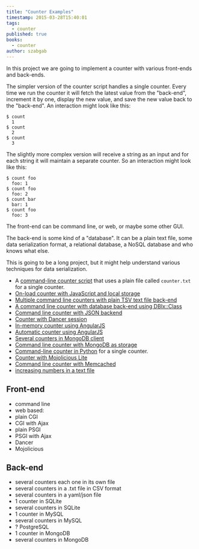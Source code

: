 ```yaml
---
title: "Counter Examples"
timestamp: 2015-03-28T15:40:01
tags:
  - counter
published: true
books:
  - counter
author: szabgab
---
```



In this project we are going to implement a counter with various front-ends and back-ends.


The simpler version of the counter script handles a single counter. Every time we run  the counter it will fetch the latest value from
the "back-end", increment it by one, display the new value, and save the new value back to the "back-end". An interaction might look like this:

```
$ count
  1
$ count
  2
$ count
  3
```

The slightly more complex version will receive a string as an input and for each string it will maintain a separate counter.
So an interaction might look like this:

```
$ count foo
  foo: 1
$ count foo
  foo: 2
$ count bar
  bar: 1
$ count foo
  foo: 3
```

The front-end can be command line, or web, or maybe some other GUI.

The back-end is some kind of a "database".  It can be a plain text file, some data serialization format, a relational database, a NoSQL database
and who knows what else.

This is going to be a long project, but it might help understand various techniques for data serialization.

* A [command-line counter script](/command-line-counter) that uses a plain file called `counter.txt` for a single counter.
* [On-load counter with JavaScript and local storage](https://code-maven.com/on-load-counter-with-javascript-and-local-storage)
* [Multiple command line counters with plain TSV text file back-end](/multiple-command-line-counters)
* [A command line counter with database back-end using DBIx::Class](/counter-with-database-backend-using-dbix-class)
* [Command line counter with JSON backend](/command-line-counter-with-json-backend)
* [Counter with Dancer session](/counter-with-dancer-sessions)
* [In-memory counter using AngularJS](https://code-maven.com/simple-in-memory-counter-with-angularjs)
* [Automatic counter using AngularJS](https://code-maven.com/automatic-counter-using-angularjs)
* [Several counters in MongoDB client](https://code-maven.com/counter-in-mongodb-client)
* [Command line counter with MongoDB as storage](/command-line-counter-with-mongodb)
* [Command-line counter in Python](http://code-maven.com/comman-line-counter-in-python) for a single counter.
* [Counter with Mojolicious Lite](/counter-with-mojolicious-lite)
* [Command line counter with Memcached](/command-line-counter-with-memchached)
* [increasing numbers in a text file](/increase-numbers-in-a-file)


## Front-end

* command line
* web based:
* plain CGI
* CGI with Ajax
* plain PSGI
* PSGI with Ajax
* Dancer
* Mojolicious

## Back-end

* several counters each one in its own file
* several counters in a .txt file in CSV format
* several counters in a yaml/json file
* 1 counter in SQLite
* several counters in SQLite
* 1 counter in MySQL
* several counters in MySQL
*   ? PostgreSQL
* 1 counter in MongoDB
* several counters in MongoDB
